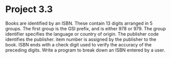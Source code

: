 # Project 3.3

Books are identified by an ISBN. These contain 13 digits arranged in 5 groups. The first group is the GSI prefix, and is either 978 or 979. The group identifier specifies
the language or country of origin. The publisher code identifies the publisher.
item number is assigned by the publisher to the book. ISBN ends with a check
digit used to verify the accuracy of the preceding digits. Write a program
to break down an ISBN entered by a user.
